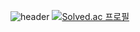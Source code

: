 ![header](https://capsule-render.vercel.app/api?type=waving&color=auto&height=200&section=header&text=~Hello~&fontSize=90)
[![Solved.ac
프로필](http://mazassumnida.wtf/api/v2/generate_badge?boj=okioki)](https://solved.ac/okioki)
